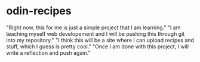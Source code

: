 # odin-recipes
"Right now, this for me is just a simple project that I am learning."
"I am teaching myself web developement and I will be pushing this through git into my repository."
"I think this will be a site where I can upload recipes and stuff, which I guess is pretty cool."
"Once I am done with this project, I will write a reflection and push again."